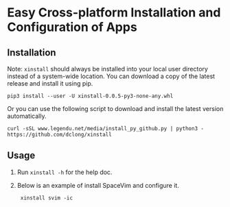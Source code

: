 # Easy Cross-platform Installation and Configuration of Apps

## Installation
Note: `xinstall` should always be installed into your local user directory instead of a system-wide location.
You can download a copy of the latest release and install it using pip.
```
pip3 install --user -U xinstall-0.0.5-py3-none-any.whl
```
Or you can use the following script to download and install the latest version automatically.
```
curl -sSL www.legendu.net/media/install_py_github.py | python3 - https://github.com/dclong/xinstall
```
## Usage

1. Run `xinstall -h` for the help doc.

2. Below is an example of install SpaceVim and configure it.

        xinstall svim -ic
